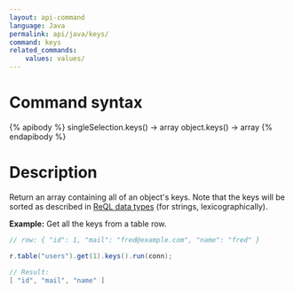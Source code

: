 ```yaml
---
layout: api-command
language: Java
permalink: api/java/keys/
command: keys
related_commands:
    values: values/
---
```


# Command syntax #

{% apibody %}
singleSelection.keys() &rarr; array
object.keys() &rarr; array
{% endapibody %}

# Description #

Return an array containing all of an object's keys. Note that the keys will be sorted as described in [ReQL data types](/docs/data-types/#sorting-order) (for strings, lexicographically).

__Example:__ Get all the keys from a table row.

```java
// row: { "id": 1, "mail": "fred@example.com", "name": "fred" }

r.table("users").get(1).keys().run(conn);

// Result:
[ "id", "mail", "name" ]
```
